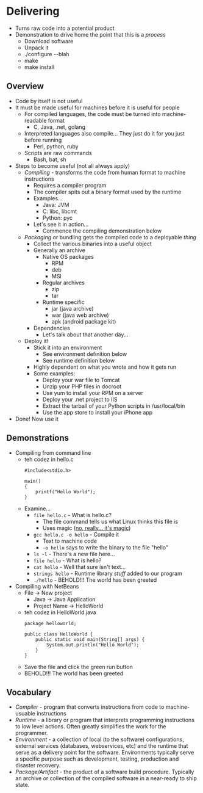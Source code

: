 # Delivering
* Turns raw code into a potential product
* Demonstration to drive home the point that this is a _process_
  * Download software
  * Unpack it
  * ./configure --blah
  * make
  * make install


## Overview
* Code by itself is not useful
* It must be made useful for machines before it is useful for people
  * For compiled languages, the code must be turned into machine-readable format
    * C, Java, .net, golang
  * Interpreted languages also compile... They just do it for you just before running
    * Perl, python, ruby
  * Scripts are raw commands
    * Bash, bat, sh
* Steps to become useful (not all always apply)
  * *Compiling* - transforms the code from human format to machine instructions
    * Requires a compiler program
    * The compiler spits out a binary format used by the runtime
    * Examples...
      * Java: JVM
      * C: libc, libcmt
      * Python: pyc
    * Let's see it in action...
      * Commence the compiling demonstration below
  * *Packaging* or bundling gets the compiled code to a deployable _thing_
    * Collect the various binaries into a useful object
    * Generally an archive
      * Native OS packages
        * RPM
        * deb
        * MSI
      * Regular archives
        * zip
        * tar
      * Runtime specific
        * jar (java archive)
        * war (java web archive)
        * apk (android package kit)
    * Dependencies
      * Let's talk about that another day...
  * Deploy it!
    * Stick it into an environment
      * See environment definition below
      * See runtime definition below
    * Highly dependent on what you wrote and how it gets run
    * Some examples:
      * Deploy your war file to Tomcat
      * Unzip your PHP files in docroot
      * Use yum to install your RPM on a server
      * Deploy your .net project to IIS
      * Extract the tarball of your Python scripts in /usr/local/bin
      * Use the app store to install your iPhone app
* Done! Now use it

## Demonstrations
* Compiling from command line
  * teh codez in hello.c
    ```
    #include<stdio.h>

    main()
    {
        printf("Hello World");
    }
    ```
  * Examine...
    * `file hello.c` - What is hello.c?
      * The file command tells us what Linux thinks this file is
      * Uses magic ([no, really... it's magic](https://en.wikipedia.org/wiki/List_of_file_signatures))
    * `gcc hello.c -o hello` - Compile it
      * Text to machine code
      * `-o hello` says to write the binary to the file "hello"
    * `ls -l` - There's a new file here...
    * `file hello` - What is hello?
    * `cat hello` - Well that sure isn't text...
    * `strings hello` - Runtime library _stuff_ added to our program
    * `./hello` - BEHOLD!!! The world has been greeted
* Compiling with NetBeans
  * File -> New project
    * Java -> Java Application
    * Project Name -> HelloWorld
  * teh codez in HelloWorld.java
    ```
    package helloworld;

    public class HelloWorld {
        public static void main(String[] args) {
            System.out.println("Hello World");
        }
    }
    ```
  * Save the file and click the green run button
  * BEHOLD!!! The world has been greeted

## Vocabulary
* *Compiler* - program that converts instructions from code to machine-usuable instructions
* *Runtime* - a library or program that interprets programming instructions to low level actions. Often greatly simplifies the work for the programmer.
* *Environment* - a collection of local (to the software) configurations, external services (databases, webservices, etc) and the runtime that  serve as a delivery point for the software. Environments typically serve a specific purpose such as development, testing, production and disaster recovery.
* *Package/Artifact* - the product of a software build procedure. Typically an archive or collection of the compiled software in a near-ready to ship state.
